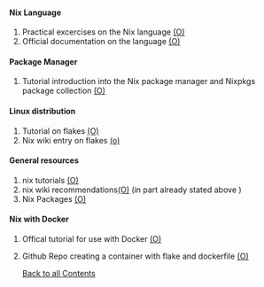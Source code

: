 #### Nix Language
1. Practical excercises on the Nix language [(O)](https://nixcloud.io/tour/?id=introduction/nix)
2. Official documentation on the language [(O)](https://nix.dev/tutorials/nix-language)

#### Package Manager
1. Tutorial introduction into the Nix package manager and Nixpkgs package collection [(O)](https://nixos.org/guides/nix-pills/)

#### Linux distribution
1. Tutorial on flakes [(O)](https://nixos-and-flakes.thiscute.world)
2. Nix wiki entry on flakes [(o)](https://nixos.wiki/wiki/Flakes)

#### General resources
1. nix tutorials [(O)](https://nix.dev/tutorials/)
2. nix wiki recommendations[(O)](https://nixos.wiki/wiki/Nix_Language:_Learning_resources) (in part already stated above )
3. Nix Packages [(O)](https://search.nixos.org/packages)

#### Nix with Docker
1. Offical tutorial for use with Docker [(O)](https://hub.docker.com/r/nixos/nix)
2. Github Repo creating a container with flake and dockerfile [(O)](https://github.com/hiibolt/nix-flake-docker)

   [Back to all Contents](../README.md)
